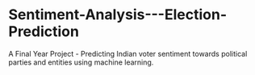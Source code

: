 # Sentiment-Analysis---Election-Prediction
A Final Year Project - Predicting Indian voter sentiment towards political parties and entities using machine learning.
